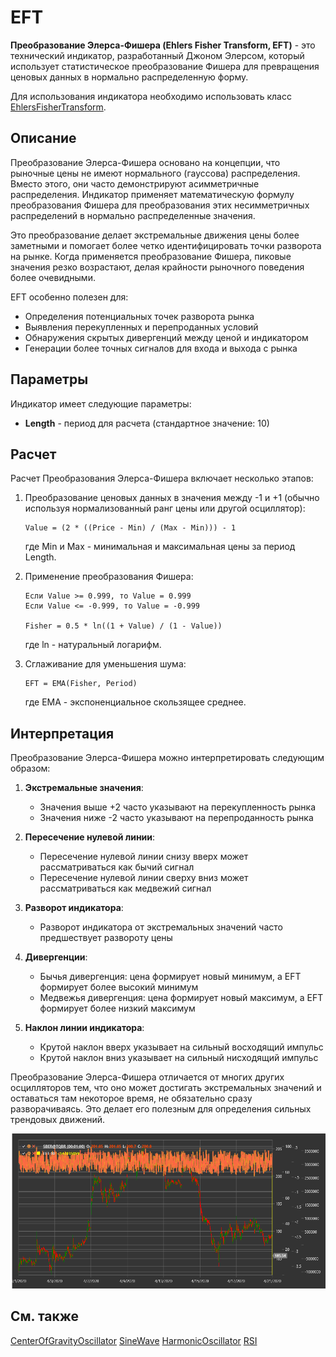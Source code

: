 # EFT

**Преобразование Элерса-Фишера (Ehlers Fisher Transform, EFT)** - это технический индикатор, разработанный Джоном Элерсом, который использует статистическое преобразование Фишера для превращения ценовых данных в нормально распределенную форму.

Для использования индикатора необходимо использовать класс [EhlersFisherTransform](xref:StockSharp.Algo.Indicators.EhlersFisherTransform).

## Описание

Преобразование Элерса-Фишера основано на концепции, что рыночные цены не имеют нормального (гауссова) распределения. Вместо этого, они часто демонстрируют асимметричные распределения. Индикатор применяет математическую формулу преобразования Фишера для преобразования этих несимметричных распределений в нормально распределенные значения.

Это преобразование делает экстремальные движения цены более заметными и помогает более четко идентифицировать точки разворота на рынке. Когда применяется преобразование Фишера, пиковые значения резко возрастают, делая крайности рыночного поведения более очевидными.

EFT особенно полезен для:
- Определения потенциальных точек разворота рынка
- Выявления перекупленных и перепроданных условий
- Обнаружения скрытых дивергенций между ценой и индикатором
- Генерации более точных сигналов для входа и выхода с рынка

## Параметры

Индикатор имеет следующие параметры:
- **Length** - период для расчета (стандартное значение: 10)

## Расчет

Расчет Преобразования Элерса-Фишера включает несколько этапов:

1. Преобразование ценовых данных в значения между -1 и +1 (обычно используя нормализованный ранг цены или другой осциллятор):
   ```
   Value = (2 * ((Price - Min) / (Max - Min))) - 1
   ```
   где Min и Max - минимальная и максимальная цены за период Length.

2. Применение преобразования Фишера:
   ```
   Если Value >= 0.999, то Value = 0.999
   Если Value <= -0.999, то Value = -0.999
   
   Fisher = 0.5 * ln((1 + Value) / (1 - Value))
   ```
   где ln - натуральный логарифм.

3. Сглаживание для уменьшения шума:
   ```
   EFT = EMA(Fisher, Period)
   ```
   где EMA - экспоненциальное скользящее среднее.

## Интерпретация

Преобразование Элерса-Фишера можно интерпретировать следующим образом:

1. **Экстремальные значения**:
   - Значения выше +2 часто указывают на перекупленность рынка
   - Значения ниже -2 часто указывают на перепроданность рынка

2. **Пересечение нулевой линии**:
   - Пересечение нулевой линии снизу вверх может рассматриваться как бычий сигнал
   - Пересечение нулевой линии сверху вниз может рассматриваться как медвежий сигнал

3. **Разворот индикатора**:
   - Разворот индикатора от экстремальных значений часто предшествует развороту цены

4. **Дивергенции**:
   - Бычья дивергенция: цена формирует новый минимум, а EFT формирует более высокий минимум
   - Медвежья дивергенция: цена формирует новый максимум, а EFT формирует более низкий максимум

5. **Наклон линии индикатора**:
   - Крутой наклон вверх указывает на сильный восходящий импульс
   - Крутой наклон вниз указывает на сильный нисходящий импульс

Преобразование Элерса-Фишера отличается от многих других осцилляторов тем, что оно может достигать экстремальных значений и оставаться там некоторое время, не обязательно сразу разворачиваясь. Это делает его полезным для определения сильных трендовых движений.

![indicator_ehlers_fisher_transform](../../../../images/indicator_ehlers_fisher_transform.png)

## См. также

[CenterOfGravityOscillator](center_of_gravity_oscillator.md)
[SineWave](sine_wave.md)
[HarmonicOscillator](harmonic_oscillator.md)
[RSI](rsi.md)